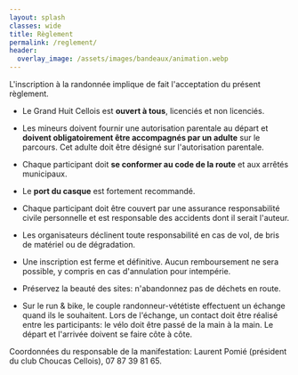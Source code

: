 ```yaml
---
layout: splash
classes: wide
title: Règlement
permalink: /reglement/
header:
  overlay_image: /assets/images/bandeaux/animation.webp
---
```


L'inscription à la randonnée implique de fait l'acceptation du présent règlement.

* Le Grand Huit Cellois est **ouvert à tous**, licenciés et non licenciés.

* Les mineurs doivent fournir une autorisation parentale au départ et
  **doivent obligatoirement être accompagnés par un adulte** sur le parcours.
  Cet adulte doit être désigné sur l'autorisation parentale.

* Chaque participant doit **se conformer au code de la route** et aux arrêtés municipaux.

* Le **port du casque** est fortement recommandé.

* Chaque participant doit être couvert par une assurance responsabilité civile
  personnelle et est responsable des accidents dont il serait l'auteur.

* Les organisateurs déclinent toute responsabilité en cas de vol,
  de bris de matériel ou de dégradation.

* Une inscription est ferme et définitive. Aucun remboursement ne sera possible,
  y compris en cas d'annulation pour intempérie.

* Préservez la beauté des sites: n'abandonnez pas de déchets en route.

* Sur le run & bike, le couple randonneur-vététiste effectuent un échange
  quand ils le souhaitent. Lors de l'échange, un contact doit être réalisé
  entre les participants: le vélo doit être passé de la main à la main. Le
  départ et l'arrivée doivent se faire côte à côte.

Coordonnées du responsable de la manifestation:
Laurent Pomié (président du club Choucas Cellois), 07 87 39 81 65.
